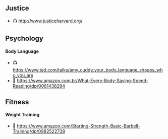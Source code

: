 ## Justice

* :tv: http://www.justiceharvard.org/

## Psychology

#### Body Language

* :tv: https://www.ted.com/talks/amy_cuddy_your_body_language_shapes_who_you_are
* :blue_book: https://www.amazon.com.br/What-Every-Body-Saying-Speed-Reading/dp/0061438294

## Fitness

#### Weight Training

* :blue_book: https://www.amazon.com/Starting-Strength-Basic-Barbell-Training/dp/0982522738